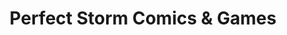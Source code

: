 ---
title: "Perfect Storm Comics & Games"
url: /battle-creek/perfect-storm-comics-and-games/
shop: collector
---